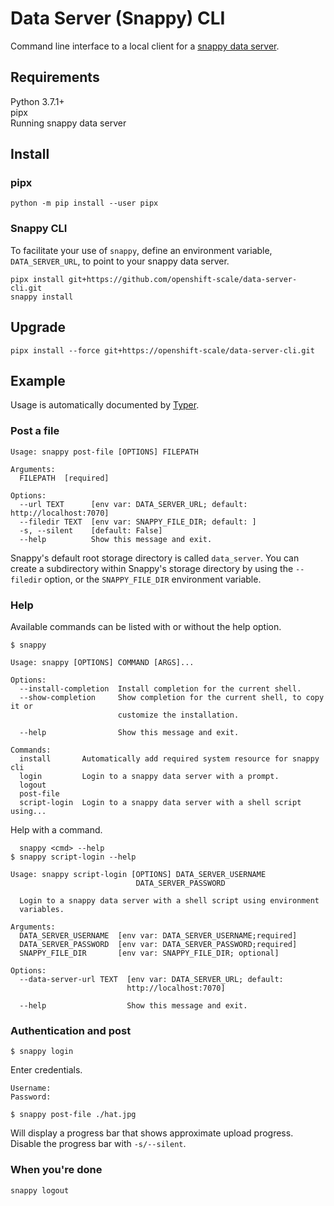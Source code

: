 # Data Server (Snappy) CLI

Command line interface to a local client for a [snappy data server](https://github.com/openshift-scale/).

## Requirements

Python 3.7.1+  
pipx  
Running snappy data server

## Install

### pipx

```shell
python -m pip install --user pipx
```

### Snappy CLI

To facilitate your use of `snappy`, define an environment variable, `DATA_SERVER_URL`, to point to your snappy data server.


```shell
pipx install git+https://github.com/openshift-scale/data-server-cli.git
snappy install
```

## Upgrade

```shell
pipx install --force git+https://openshift-scale/data-server-cli.git
```


## Example

Usage is automatically documented by [Typer](https://typer.tiangolo.com/).

### Post a file

```shell
Usage: snappy post-file [OPTIONS] FILEPATH

Arguments:
  FILEPATH  [required]

Options:
  --url TEXT      [env var: DATA_SERVER_URL; default: http://localhost:7070]
  --filedir TEXT  [env var: SNAPPY_FILE_DIR; default: ]
  -s, --silent    [default: False]
  --help          Show this message and exit.
```

Snappy's default root storage directory is called `data_server`. You can create a
subdirectory within Snappy's storage directory by using the `--filedir` option,
or the `SNAPPY_FILE_DIR` environment variable.


### Help

Available commands can be listed with or without the help option.

```shell
$ snappy
```

```shell
Usage: snappy [OPTIONS] COMMAND [ARGS]...

Options:
  --install-completion  Install completion for the current shell.
  --show-completion     Show completion for the current shell, to copy it or
                        customize the installation.

  --help                Show this message and exit.

Commands:
  install       Automatically add required system resource for snappy cli
  login         Login to a snappy data server with a prompt.
  logout
  post-file
  script-login  Login to a snappy data server with a shell script using...
```



Help with a command.

```shell
  snappy <cmd> --help
$ snappy script-login --help
```

```shell
Usage: snappy script-login [OPTIONS] DATA_SERVER_USERNAME
                            DATA_SERVER_PASSWORD

  Login to a snappy data server with a shell script using environment
  variables.

Arguments:
  DATA_SERVER_USERNAME  [env var: DATA_SERVER_USERNAME;required]
  DATA_SERVER_PASSWORD  [env var: DATA_SERVER_PASSWORD;required]
  SNAPPY_FILE_DIR       [env var: SNAPPY_FILE_DIR; optional]

Options:
  --data-server-url TEXT  [env var: DATA_SERVER_URL; default:
                          http://localhost:7070]

  --help                  Show this message and exit.
```

### Authentication and post

```shell
$ snappy login
```

Enter credentials.

```shell
Username:
Password:
```

```shell
$ snappy post-file ./hat.jpg
```

Will display a progress bar that shows approximate upload progress. Disable the
progress bar with ``-s/--silent``.

### When you're done

```shell
snappy logout
```
